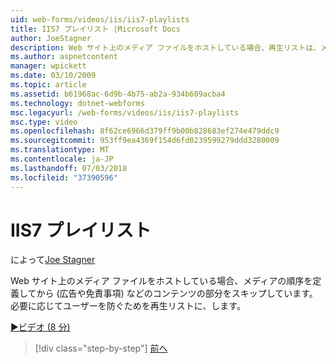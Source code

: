 ```yaml
---
uid: web-forms/videos/iis/iis7-playlists
title: IIS7 プレイリスト |Microsoft Docs
author: JoeStagner
description: Web サイト上のメディア ファイルをホストしている場合、再生リストは、メディアの順序を定義し、t の部分をスキップしていますから必要に応じてユーザーをできないようにすることがしています.
ms.author: aspnetcontent
manager: wpickett
ms.date: 03/10/2009
ms.topic: article
ms.assetid: b61968ac-6d9b-4b75-ab2a-934b609acba4
ms.technology: dotnet-webforms
msc.legacyurl: /web-forms/videos/iis/iis7-playlists
msc.type: video
ms.openlocfilehash: 8f62ce6966d379ff9b00b828683ef274e479ddc9
ms.sourcegitcommit: 953ff9ea4369f154d6fd0239599279ddd3280009
ms.translationtype: MT
ms.contentlocale: ja-JP
ms.lasthandoff: 07/03/2018
ms.locfileid: "37390596"
---
```

<a name="iis7-playlists"></a>IIS7 プレイリスト
====================
によって[Joe Stagner](https://github.com/JoeStagner)

Web サイト上のメディア ファイルをホストしている場合、メディアの順序を定義してから (広告や免責事項) などのコンテンツの部分をスキップしています。 必要に応じてユーザーを防ぐためを再生リストに、します。

[&#9654;ビデオ (8 分)](https://channel9.msdn.com/Blogs/ASP-NET-Site-Videos/iis7-playlists)

> [!div class="step-by-step"]
> [前へ](bit-rate-throttling.md)
